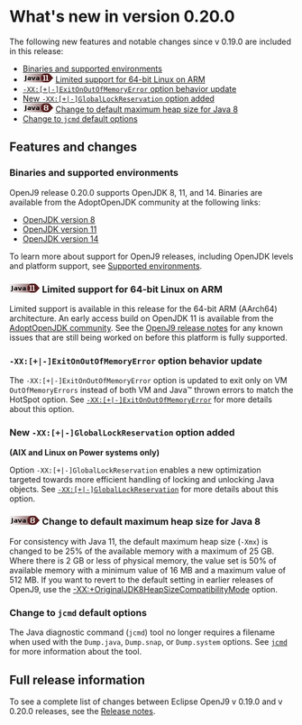 <!--
* Copyright (c) 2017, 2020 IBM Corp. and others
*
* This program and the accompanying materials are made
* available under the terms of the Eclipse Public License 2.0
* which accompanies this distribution and is available at
* https://www.eclipse.org/legal/epl-2.0/ or the Apache
* License, Version 2.0 which accompanies this distribution and
* is available at https://www.apache.org/licenses/LICENSE-2.0.
*
* This Source Code may also be made available under the
* following Secondary Licenses when the conditions for such
* availability set forth in the Eclipse Public License, v. 2.0
* are satisfied: GNU General Public License, version 2 with
* the GNU Classpath Exception [1] and GNU General Public
* License, version 2 with the OpenJDK Assembly Exception [2].
*
* [1] https://www.gnu.org/software/classpath/license.html
* [2] http://openjdk.java.net/legal/assembly-exception.html
*
* SPDX-License-Identifier: EPL-2.0 OR Apache-2.0 OR GPL-2.0 WITH
* Classpath-exception-2.0 OR LicenseRef-GPL-2.0 WITH Assembly-exception
-->


# What's new in version 0.20.0

The following new features and notable changes since v 0.19.0 are included in this release:

- [Binaries and supported environments](#binaries-and-supported-environments)
- ![Start of content that applies to Java 11](cr/java11.png) [Limited support for 64-bit Linux on ARM](#limited-support-for-64-bit-linux-on-arm)
- [`-XX:[+|-]ExitOnOutOfMemoryError` option behavior update](#-xx-exitonoutofmemoryerror-option-behavior-update)
- [New `-XX:[+|-]GlobalLockReservation` option added](#new-xx-globallockreservation-option-added)
- ![Start of content that applies to Java 8](cr/java8.png) [Change to default maximum heap size for Java 8](#change-to-default-maximum-heap-size-for-java-8)
- [Change to `jcmd` default options](#change-to-jcmd-default-options)



## Features and changes

### Binaries and supported environments

OpenJ9 release 0.20.0 supports OpenJDK 8, 11, and 14. Binaries are available from the AdoptOpenJDK community at the following links:

- [OpenJDK version 8](https://adoptopenjdk.net/archive.html?variant=openjdk8&jvmVariant=openj9)
- [OpenJDK version 11](https://adoptopenjdk.net/archive.html?variant=openjdk11&jvmVariant=openj9)
- [OpenJDK version 14](https://adoptopenjdk.net/archive.html?variant=openjdk14&jvmVariant=openj9)

To learn more about support for OpenJ9 releases, including OpenJDK levels and platform support, see [Supported environments](openj9_support.md).

###  ![Start of content that applies to Java 11](cr/java11.png) Limited support for 64-bit Linux on ARM

Limited support is available in this release for the 64-bit ARM (AArch64) architecture. An early access build on OpenJDK 11 is available from the
[AdoptOpenJDK community](https://adoptopenjdk.net/archive.html?variant=openjdk11&jvmVariant=openj9). See the [OpenJ9 release notes](https://github.com/eclipse/openj9/blob/master/doc/release-notes/0.20/0.20.md) for any known issues that are still being worked on before this
platform is fully supported.  

### `-XX:[+|-]ExitOnOutOfMemoryError` option behavior update

The `-XX:[+|-]ExitOnOutOfMemoryError` option is updated to exit only on VM `OutOfMemoryErrors` instead of both VM and Java&trade; thrown errors to match the HotSpot option. See [`-XX:[+|-]ExitOnOutOfMemoryError`](xxexitonoutofmemoryerror.md) for more details about this option.

### New `-XX:[+|-]GlobalLockReservation` option added

**(AIX and Linux on Power systems only)**

Option `-XX:[+|-]GlobalLockReservation` enables a new optimization targeted towards more efficient handling of locking and unlocking Java  objects. See [`-XX:[+|-]GlobalLockReservation`](xxgloballockreservation.md) for more details about this option.

### ![Start of content that applies to Java 8](cr/java8.png) Change to default maximum heap size for Java 8

For consistency with Java 11, the default maximum heap size (`-Xmx`) is changed to be 25% of the available memory with a maximum of 25 GB.
Where there is 2 GB or less of physical memory, the value set is 50% of available memory with a minimum value of 16 MB and a maximum value of 512 MB. If you want to revert to the default setting in earlier releases of OpenJ9, use the [-XX:+OriginalJDK8HeapSizeCompatibilityMode](xxoriginaljdk8heapsizecompatibilitymode.md) option.

### Change to `jcmd` default options

The Java diagnostic command (`jcmd`) tool no longer requires a filename when used with the `Dump.java`, `Dump.snap`, or `Dump.system` options. See [`jcmd`](tool_jcmd.md) for more information about the tool.

## Full release information

To see a complete list of changes between Eclipse OpenJ9 v 0.19.0 and v 0.20.0 releases, see the [Release notes](https://github.com/eclipse/openj9/blob/master/doc/release-notes/0.20/0.20.md).

<!-- ==== END OF TOPIC ==== version0.20.md ==== -->
